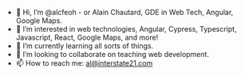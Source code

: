 - 👋 Hi, I’m @alcfeoh - or Alain Chautard, GDE in Web Tech, Angular, Google Maps.
- 👀 I’m interested in web technologies, Angular, Cypress, Typescript, Javascript, React, Google Maps, and more!
- 🌱 I’m currently learning all sorts of things.
- 💞️ I’m looking to collaborate on teaching web development.
- 📫 How to reach me: al@interstate21.com

<!---
alcfeoh/alcfeoh is a ✨ special ✨ repository because its `README.md` (this file) appears on your GitHub profile.
You can click the Preview link to take a look at your changes.
--->
